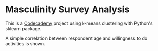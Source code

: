 # Masculinity Survey Analysis

This is a [Codecademy](https://www.codecademy.com) project using k-means
clustering with Python's sklearn package.

A simple correlation between respondent age and willingness to do
activities is shown.
